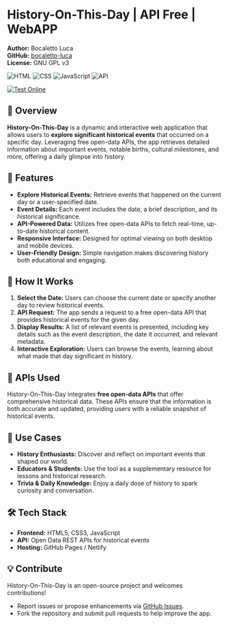 # History-On-This-Day | API Free | WebAPP

**Author:** Bocaletto Luca  
**GitHub:** [bocaletto-luca](https://github.com/bocaletto-luca)  
**License:** GNU GPL v3  

![HTML](https://img.shields.io/badge/HTML5-E34F26?style=flat-square&logo=html5&logoColor=white)
![CSS](https://img.shields.io/badge/CSS3-1572B6?style=flat-square&logo=css3&logoColor=white)
![JavaScript](https://img.shields.io/badge/JavaScript-F7DF1E?style=flat-square&logo=javascript&logoColor=black)
![API](https://img.shields.io/badge/API-Free%20Open%20Data-9cf?style=flat-square&logo=data)

[![Test Online](https://img.shields.io/badge/Test%20Online-Click%20Here-brightgreen?style=for-the-badge)](https://bocaletto-luca.github.io/History-On-This-Day/)

## 📌 Overview

**History-On-This-Day** is a dynamic and interactive web application that allows users to **explore significant historical events** that occurred on a specific day. Leveraging free open-data APIs, the app retrieves detailed information about important events, notable births, cultural milestones, and more, offering a daily glimpse into history.

## 🌟 Features

- **Explore Historical Events:** Retrieve events that happened on the current day or a user-specified date.
- **Event Details:** Each event includes the date, a brief description, and its historical significance.
- **API-Powered Data:** Utilizes free open-data APIs to fetch real-time, up-to-date historical content.
- **Responsive Interface:** Designed for optimal viewing on both desktop and mobile devices.
- **User-Friendly Design:** Simple navigation makes discovering history both educational and engaging.

## 🚀 How It Works

1. **Select the Date:** Users can choose the current date or specify another day to review historical events.
2. **API Request:** The app sends a request to a free open-data API that provides historical events for the given day.
3. **Display Results:** A list of relevant events is presented, including key details such as the event description, the date it occurred, and relevant metadata.
4. **Interactive Exploration:** Users can browse the events, learning about what made that day significant in history.

## 🔗 APIs Used

History-On-This-Day integrates **free open-data APIs** that offer comprehensive historical data. These APIs ensure that the information is both accurate and updated, providing users with a reliable snapshot of historical events.

## 🎯 Use Cases

- **History Enthusiasts:** Discover and reflect on important events that shaped our world.
- **Educators & Students:** Use the tool as a supplementary resource for lessons and historical research.
- **Trivia & Daily Knowledge:** Enjoy a daily dose of history to spark curiosity and conversation.

## 🛠 Tech Stack

- **Frontend:** HTML5, CSS3, JavaScript
- **API:** Open Data REST APIs for historical events
- **Hosting:** GitHub Pages / Netlify

## 💡 Contribute

History-On-This-Day is an open-source project and welcomes contributions!  
- Report issues or propose enhancements via [GitHub Issues](https://github.com/bocaletto-luca/history-on-this-day/issues).  
- Fork the repository and submit pull requests to help improve the app.
